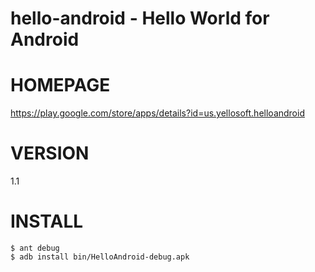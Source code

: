 # hello-android - Hello World for Android

# HOMEPAGE

https://play.google.com/store/apps/details?id=us.yellosoft.helloandroid

# VERSION

1.1

# INSTALL

	$ ant debug
	$ adb install bin/HelloAndroid-debug.apk
